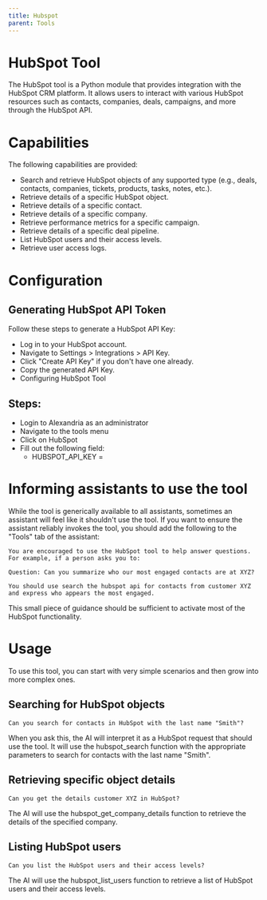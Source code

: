 ```yaml
---
title: Hubspot
parent: Tools
---
```


# HubSpot Tool

The HubSpot tool is a Python module that provides integration with the HubSpot CRM platform. It allows users to interact with various HubSpot resources such as contacts, companies, deals, campaigns, and more through the HubSpot API.

# Capabilities

The following capabilities are provided:

* Search and retrieve HubSpot objects of any supported type (e.g., deals, contacts, companies, tickets, products, tasks, notes, etc.).
* Retrieve details of a specific HubSpot object.
* Retrieve details of a specific contact.
* Retrieve details of a specific company.
* Retrieve performance metrics for a specific campaign.
* Retrieve details of a specific deal pipeline.
* List HubSpot users and their access levels.
* Retrieve user access logs.

# Configuration

## Generating HubSpot API Token

Follow these steps to generate a HubSpot API Key:

* Log in to your HubSpot account.
* Navigate to Settings > Integrations > API Key.
* Click "Create API Key" if you don't have one already.
* Copy the generated API Key.
* Configuring HubSpot Tool

## Steps:

* Login to Alexandria as an administrator
* Navigate to the tools menu
* Click on HubSpot
* Fill out the following field:
    * HUBSPOT_API_KEY =


# Informing assistants to use the tool

While the tool is generically available to all assistants, sometimes an assistant will feel like it shouldn't use the tool. If you want to ensure the assistant reliably invokes the tool, you should add the following to the "Tools" tab of the assistant:

```
You are encouraged to use the HubSpot tool to help answer questions. For example, if a person asks you to:

Question: Can you summarize who our most engaged contacts are at XYZ?

You should use search the hubspot api for contacts from customer XYZ and express who appears the most engaged.
```

This small piece of guidance should be sufficient to activate most of the HubSpot functionality.


# Usage
To use this tool, you can start with very simple scenarios and then grow into more complex ones.

## Searching for HubSpot objects

```
Can you search for contacts in HubSpot with the last name "Smith"?
```
When you ask this, the AI will interpret it as a HubSpot request that should use the tool. It will use the hubspot_search function with the appropriate parameters to search for contacts with the last name "Smith".

## Retrieving specific object details

```
Can you get the details customer XYZ in HubSpot?
```

The AI will use the hubspot_get_company_details function to retrieve the details of the specified company.

## Listing HubSpot users

```
Can you list the HubSpot users and their access levels?
```

The AI will use the hubspot_list_users function to retrieve a list of HubSpot users and their access levels.